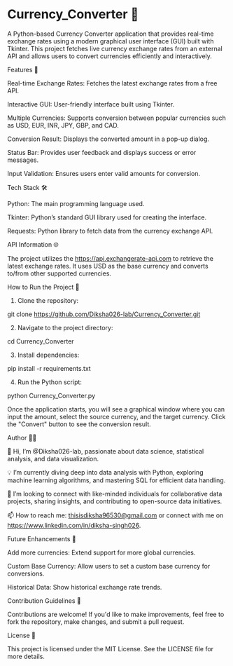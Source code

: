 # Currency_Converter 💱

A Python-based Currency Converter application that provides real-time exchange rates using a modern graphical user interface (GUI) built with Tkinter. This project fetches live currency exchange rates from an external API and allows users to convert currencies efficiently and interactively.

Features 🚀

Real-time Exchange Rates: Fetches the latest exchange rates from a free API.

Interactive GUI: User-friendly interface built using Tkinter.

Multiple Currencies: Supports conversion between popular currencies such as USD, EUR, INR, JPY, GBP, and CAD.

Conversion Result: Displays the converted amount in a pop-up dialog.

Status Bar: Provides user feedback and displays success or error messages.

Input Validation: Ensures users enter valid amounts for conversion.


Tech Stack 🛠️

Python: The main programming language used.

Tkinter: Python’s standard GUI library used for creating the interface.

Requests: Python library to fetch data from the currency exchange API.


API Information 🌐

The project utilizes the https://api.exchangerate-api.com to retrieve the latest exchange rates. It uses USD as the base currency and converts to/from other supported currencies.

How to Run the Project 🚀

1. Clone the repository:

git clone https://github.com/Diksha026-lab/Currency_Converter.git


2. Navigate to the project directory:

cd Currency_Converter


3. Install dependencies:

pip install -r requirements.txt


4. Run the Python script:

python Currency_Converter.py



Once the application starts, you will see a graphical window where you can input the amount, select the source currency, and the target currency. Click the "Convert" button to see the conversion result.


Author 👩‍💻

👋 Hi, I’m @Diksha026-lab, passionate about data science, statistical analysis, and data visualization.

💡 I’m currently diving deep into data analysis with Python, exploring machine learning algorithms, and mastering SQL for efficient data handling.

💬 I’m looking to connect with like-minded individuals for collaborative data projects, sharing insights, and contributing to open-source data initiatives.

📫 How to reach me: thisisdiksha96530@gmail.com or connect with me on https://www.linkedin.com/in/diksha-singh026.


Future Enhancements 🔮

Add more currencies: Extend support for more global currencies.

Custom Base Currency: Allow users to set a custom base currency for conversions.

Historical Data: Show historical exchange rate trends.


Contribution Guidelines 🤝

Contributions are welcome! If you'd like to make improvements, feel free to fork the repository, make changes, and submit a pull request.

License 📜

This project is licensed under the MIT License. See the LICENSE file for more details.
